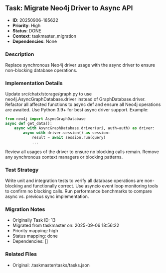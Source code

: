## Task: Migrate Neo4j Driver to Async API
- **ID**: 20250906-185622
- **Priority**: High
- **Status**: DONE
- **Context**: taskmaster_migration
- **Dependencies**: None

### Description
Replace synchronous Neo4j driver usage with the async driver to ensure non-blocking database operations.

### Implementation Details
Update src/chatx/storage/graph.py to use neo4j.AsyncGraphDatabase.driver instead of GraphDatabase.driver. Refactor all affected functions to async def and ensure all Neo4j operations are awaited. Use Python 3.9+ for best async driver support. Example:

```python
from neo4j import AsyncGraphDatabase
async def get_data():
    async with AsyncGraphDatabase.driver(uri, auth=auth) as driver:
        async with driver.session() as session:
            result = await session.run(query)
            ...
```
Review all usages of the driver to ensure no blocking calls remain. Remove any synchronous context managers or blocking patterns.

### Test Strategy
Write unit and integration tests to verify all database operations are non-blocking and functionally correct. Use asyncio event loop monitoring tools to confirm no blocking calls. Run performance benchmarks to compare async vs. previous sync implementation.

### Migration Notes
- Originally Task ID: 13
- Migrated from taskmaster on: 2025-09-06 18:56:22
- Priority mapping: high
- Status mapping: done
- Dependencies: []

### Related Files
- Original: .taskmaster/tasks/tasks.json
